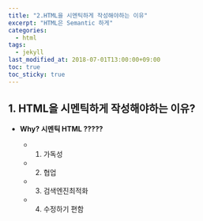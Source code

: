 ```yaml
---
title: "2.HTML을 시멘틱하게 작성해야하는 이유"
excerpt: "HTML은 Semantic 하게"
categories:
  - html
tags:
  - jekyll
last_modified_at: 2018-07-01T13:00:00+09:00
toc: true
toc_sticky: true
---
```


## 1. HTML을 시멘틱하게 작성해야하는 이유?

- **Why? 시멘틱 HTML ?????**

  - 1. 가독성

  * 2. 협업

  * 3. 검색엔진최적화

  - 4. 수정하기 편함
